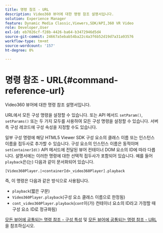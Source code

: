 ```yaml
---
title: 명령 참조 - URL
description: Video360 뷰어에 대한 명령 참조 설명서입니다.
solution: Experience Manager
feature: Dynamic Media Classic,Viewers,SDK/API,360 VR Video
role: Developer,User
exl-id: eb7026cf-f28b-4426-ba64-b3472946d5d4
source-git-commit: 24667a5ebab54ba22c4a3f6b52d19d7a31a93576
workflow-type: tm+mt
source-wordcount: '157'
ht-degree: 0%

---
```


# 명령 참조 - URL{#command-reference-url}

Video360 뷰어에 대한 명령 참조 설명서입니다.

URL에서 모든 구성 명령을 설정할 수 있습니다. 또는 API 메서드 `setParam()`, `setParams()` 또는 두 가지 모두를 사용하여 모든 구성 명령을 설정할 수 있습니다. 서버측 구성 레코드에 구성 속성을 지정할 수도 있습니다.

일부 구성 명령에 해당 HTML5 Viewer SDK 구성 요소의 클래스 이름 또는 인스턴스 이름을 접두사로 추가할 수 있습니다. 구성 요소의 인스턴스 이름은 동적이며 `setContainerId()` API 메서드에 전달된 뷰어 컨테이너 DOM 요소의 ID에 따라 다릅니다. 설명서에는 이러한 명령에 대한 선택적 접두사가 포함되어 있습니다. 예를 들어 `playback`은(는) 다음과 같이 문서화되어 있습니다.

```
[Video360Player.|<containerId>_video360Player].playback
```

즉, 이 명령은 다음과 같은 방식으로 사용됩니다.

* `playback`(짧은 구문)
* `Video360Player.playback`(구성 요소 클래스 이름으로 한정됨)
* `cont_video360Player.playback`(`cont`이(가) 컨테이너 요소의 ID라고 가정할 때 구성 요소 ID로 정규화됨)

[모든 뷰어에 공통되는 명령 참조 - 구성 특성](../../../r-html5-viewer-20-cmdref-configattrib/r-html5-viewer-20-cmdref-configattrib.md#concept-850e0f2c49b949deb7cfbfd330d329bd) 및 [모든 뷰어에 공통되는 명령 참조 - URL](../../../c-html5-viewer-20-cmdref-url/c-html5-viewer-20-cmdref-url.md#concept-9b337f349b7b406b8c33c7ee96b3e226)을 참조하십시오.
